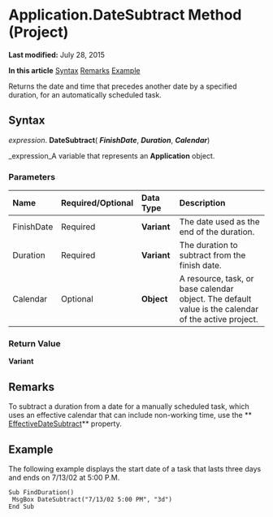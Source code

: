 
# Application.DateSubtract Method (Project)

 **Last modified:** July 28, 2015

 **In this article**
 [Syntax](#sectionSection0)
 [Remarks](#sectionSection1)
 [Example](#sectionSection2)


Returns the date and time that precedes another date by a specified duration, for an automatically scheduled task.


## Syntax
<a name="sectionSection0"> </a>

 _expression_. **DateSubtract**( **_FinishDate_**,  **_Duration_**,  **_Calendar_**)

 _expression_A variable that represents an  **Application** object.


### Parameters



|**Name**|**Required/Optional**|**Data Type**|**Description**|
|:-----|:-----|:-----|:-----|
|FinishDate|Required| **Variant**|The date used as the end of the duration.|
|Duration|Required| **Variant**|The duration to subtract from the finish date.|
|Calendar|Optional| **Object**|A resource, task, or base calendar object. The default value is the calendar of the active project.|

### Return Value

 **Variant**


## Remarks
<a name="sectionSection1"> </a>

To subtract a duration from a date for a manually scheduled task, which uses an effective calendar that can include non-working time, use the  ** [EffectiveDateSubtract](14529bd1-9029-d1bc-60a0-b7863cba4d6d.md)** property.


## Example
<a name="sectionSection2"> </a>

The following example displays the start date of a task that lasts three days and ends on 7/13/02 at 5:00 P.M.


```
Sub FindDuration() 
 MsgBox DateSubtract("7/13/02 5:00 PM", "3d") 
End Sub
```

